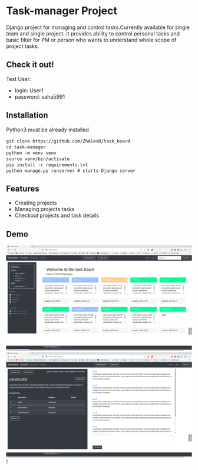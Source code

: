 # Task-manager Project

Django project for managing and control tasks.Currently available for single 
team and single project. It provides ability to control personal tasks
and basic filter for PM or person who wants to understand whole scope of
project tasks.

## Check it out!

Test User:
- login: User1
- password: saha5991



## Installation

Python3 must be already installed

```shell
git clone https://github.com/ZhAlexR/task_board
cd task-manager
python -m venv venv
source venv/bin/activate
pip install -r requirements.txt
python manage.py runserver # starts Django server
```

## Features

* Creating projects
* Managing projects tasks
* Checkout projects and task details

## Demo

![img.png](img.png)
![img_1.png](img_1.png)!